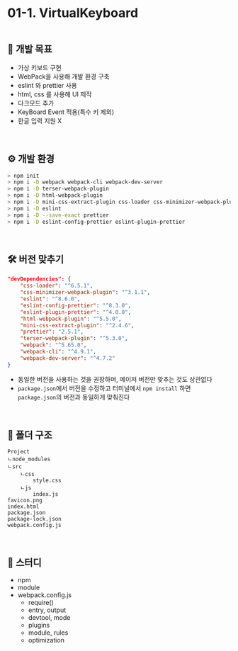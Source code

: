 # 01-1. VirtualKeyboard
<img src="">

<br>

## 🚀 개발 목표
- 가상 키보드 구현
- WebPack을 사용해 개발 환경 구축
- eslint 와 prettier 사용
- html, css 를 사용해 UI 제작
- 다크모드 추가
- KeyBoard Event 적용(특수 키 제외)
- 한글 입력 지원 X

<br>

## ⚙ 개발 환경
```bash
> npm init
> npm i -D webpack webpack-cli webpack-dev-server
> npm i -D terser-webpack-plugin 
> npm i -D html-webpack-plugin
> npm i -D mini-css-extract-plugin css-loader css-minimizer-webpack-plugin
> npm i -D eslint
> npm i -D --save-exact prettier
> npm i -D eslint-config-prettier eslint-plugin-prettier
```

<br>

## 🛠 버전 맞추기
```json
"devDependencies": {
    "css-loader": "^6.5.1",
    "css-minimizer-webpack-plugin": "^3.1.1",
    "eslint": "^8.6.0",
    "eslint-config-prettier": "^8.3.0",
    "eslint-plugin-prettier": "^4.0.0",
    "html-webpack-plugin": "^5.5.0",
    "mini-css-extract-plugin": "^2.4.6",
    "prettier": "2.5.1",
    "terser-webpack-plugin": "^5.3.0",
    "webpack": "^5.65.0",
    "webpack-cli": "^4.9.1",
    "webpack-dev-server": "^4.7.2"
}
```
- 동일한 버전을 사용하는 것을 권장하며, 메이저 버전만 맞추는 것도 상관없다
- `package.json`에서 버전을 수정하고 터미널에서 `npm install` 하면 `package.json`의 버전과 동일하게 맞춰진다

<br>

## 📁 폴더 구조
```text
Project
ㄴnode_modules
ㄴsrc
    ㄴcss
        style.css
    ㄴjs
        index.js
favicon.png
index.html
package.json
package-lock.json
webpack.config.js
```

<br>

## 📝 스터디
- npm
- module
- webpack.config.js
    - require()
    - entry, output
    - devtool, mode
    - plugins
    - module, rules
    - optimization
